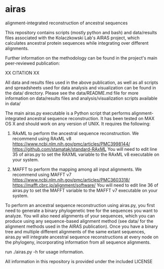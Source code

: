 # airas
alignment-integrated reconstruction of ancestral sequences

This repository contains scripts (mostly python and bash) and data/results
files associated with the Kolaczkowski Lab's AIRAS project, which calculates
ancestral protein sequences while integrating over different alignments.

Further information on the methodology can be found in the project's main
peer-reviewed publication:

XX CITATION XX

All data and results files used in the above publication, as well as all
scripts and spreadsheets used for data analysis and visualization can be
found in the data/ directory. Please see the data/README.md file for more
information on data/results files and analysis/visualization scripts available
in data/

The main airas.py executable is a Python script that performs
alignment-integrated ancestral sequence reconstruction. It has been tested on
MAX OS X and should work on any version of UNIX. It requires the following:

  1. RAxML to perform the ancestral sequence reconstruction. We recommend
     using RAxML v8
      https://www.ncbi.nlm.nih.gov/pmc/articles/PMC3998144/
      https://github.com/stamatak/standard-RAxML
    You will need to edit line 35 of airas.py to set the RAXML variable to
    the RAxML v8 executable on your system.

  2. MAFFT to perform the mapping among all input alignments. We recommend
     using MAFFT v7
      https://www.ncbi.nlm.nih.gov/pmc/articles/PMC3603318/
      https://mafft.cbrc.jp/alignment/software/
    You will need to edit line 36 of airas.py to set the MAFFT variable to
    the MAFFT v7 executable on your system.

  To perform an ancestral sequence reconstruction using airas.py, you first
  need to generate a binary phylogenetic tree for the sequences you want to
  analyze. You will also need alignments of your sequences, which you can
  produce using any sequence-based alignment method (see data/ for the
  alignment methods used in the AIRAS publication). Once you have a binary
  tree and multiple different alignments of the same extant sequences, airas.py
  will integrate ancestral sequence reconstructions at every node on the
  phylogeny, incorporating information from all sequence alignments.

  run ./airas.py -h for usage information.

All information in this repository is provided under the included LICENSE
